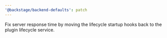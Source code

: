 ```yaml
---
'@backstage/backend-defaults': patch
---
```


Fix server response time by moving the lifecycle startup hooks back to the plugin lifecycle service.
